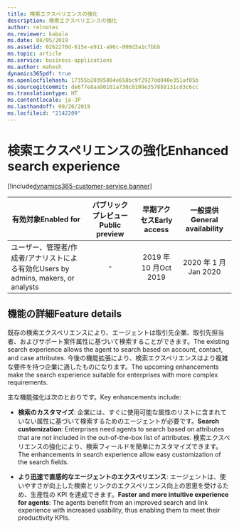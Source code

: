 ```yaml
---
title: 検索エクスペリエンスの強化
description: 検索エクスペリエンスの強化
author: relnotes
ms.reviewer: kabala
ms.date: 08/05/2019
ms.assetid: 0262278d-615e-e911-a96c-000d3a1c7bbb
ms.topic: article
ms.service: business-applications
ms.author: mahesh
dynamics365pdf: true
ms.openlocfilehash: 17355b20395804e658bc9f2927dd040e351af05b
ms.sourcegitcommit: de6f7e8aa90101a730c0109e3578b9131cd3c6cc
ms.translationtype: HT
ms.contentlocale: ja-JP
ms.lasthandoff: 09/26/2019
ms.locfileid: "2142209"
---
```

# <a name="enhanced-search-experience"></a><span data-ttu-id="65bc3-103">検索エクスペリエンスの強化</span><span class="sxs-lookup"><span data-stu-id="65bc3-103">Enhanced search experience</span></span>
[!include[dynamics365-customer-service banner](../includes/dynamics365-customer-service.md)]

| <span data-ttu-id="65bc3-104">有効対象</span><span class="sxs-lookup"><span data-stu-id="65bc3-104">Enabled for</span></span>    |  <span data-ttu-id="65bc3-105">パブリック プレビュー</span><span class="sxs-lookup"><span data-stu-id="65bc3-105">Public preview</span></span> | <span data-ttu-id="65bc3-106">早期アクセス</span><span class="sxs-lookup"><span data-stu-id="65bc3-106">Early access</span></span> | <span data-ttu-id="65bc3-107">一般提供</span><span class="sxs-lookup"><span data-stu-id="65bc3-107">General availability</span></span> | 
| ---------- | :----------: |:----------: |:----------: |
|<span data-ttu-id="65bc3-108">ユーザー、管理者/作成者/アナリストによる有効化</span><span class="sxs-lookup"><span data-stu-id="65bc3-108">Users by admins, makers, or analysts</span></span>|-|<span data-ttu-id="65bc3-109">2019 年 10 月</span><span class="sxs-lookup"><span data-stu-id="65bc3-109">Oct 2019</span></span>| <span data-ttu-id="65bc3-110">2020 年 1 月</span><span class="sxs-lookup"><span data-stu-id="65bc3-110">Jan 2020</span></span>|






## <a name="feature-details"></a><span data-ttu-id="65bc3-111">機能の詳細</span><span class="sxs-lookup"><span data-stu-id="65bc3-111">Feature details</span></span>
<!--feature detail start -->
<span data-ttu-id="65bc3-112">既存の検索エクスペリエンスにより、エージェントは取引先企業、取引先担当者、およびサポート案件属性に基づいて検索することができます。</span><span class="sxs-lookup"><span data-stu-id="65bc3-112">The existing search experience allows the agent to search based on account, contact, and case attributes.</span></span> <span data-ttu-id="65bc3-113">今後の機能拡張により、検索エクスペリエンスはより複雑な要件を持つ企業に適したものになります。</span><span class="sxs-lookup"><span data-stu-id="65bc3-113">The upcoming enhancements make the search experience suitable for enterprises with more complex requirements.</span></span> 

<span data-ttu-id="65bc3-114">主な機能強化は次のとおりです。</span><span class="sxs-lookup"><span data-stu-id="65bc3-114">Key enhancements include:</span></span>

- <span data-ttu-id="65bc3-115">**検索のカスタマイズ**: 企業には、すぐに使用可能な属性のリストに含まれていない属性に基づいて検索するためのエージェントが必要です。</span><span class="sxs-lookup"><span data-stu-id="65bc3-115">**Search customization**: Enterprises need agents to search based on attributes that are not included in the out-of-the-box list of attributes.</span></span> <span data-ttu-id="65bc3-116">検索エクスペリエンスの強化により、検索フィールドを簡単にカスタマイズできます。</span><span class="sxs-lookup"><span data-stu-id="65bc3-116">The enhancements in search experience allow easy customization of the search fields.</span></span>

- <span data-ttu-id="65bc3-117">**より迅速で直感的なエージェントのエクスペリエンス**: エージェントは、使いやすさが向上した検索とリンクのエクスペリエンス向上の恩恵を受けるため、生産性の KPI を達成できます。</span><span class="sxs-lookup"><span data-stu-id="65bc3-117">**Faster and more intuitive experience for agents**: The agents benefit from an improved search and link experience with increased usability, thus enabling them to meet their productivity KPIs.</span></span>
<!--feature detail end -->











